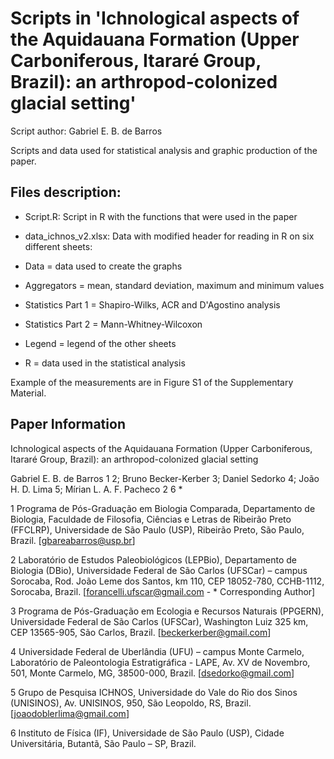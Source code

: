 # Scripts in 'Ichnological aspects of the Aquidauana Formation (Upper Carboniferous, Itararé Group, Brazil): an arthropod-colonized glacial setting'

Script author: Gabriel E. B. de Barros

Scripts and data used for statistical analysis and graphic production of the paper.

## Files description:

- Script.R: Script in R with the functions that were used in the paper


- data_ichnos_v2.xlsx: Data with modified header for reading in R on six different sheets:

- Data = data used to create the graphs
- Aggregators = mean, standard deviation, maximum and minimum values
- Statistics Part 1 = Shapiro-Wilks, ACR and D'Agostino analysis
- Statistics Part 2 = Mann-Whitney-Wilcoxon
- Legend = legend of the other sheets
- R = data used in the statistical analysis

Example of the measurements are in Figure S1 of the Supplementary Material.

## Paper Information

Ichnological aspects of the Aquidauana Formation (Upper Carboniferous, Itararé Group, Brazil): an arthropod-colonized glacial setting

Gabriel E. B. de Barros 1 2; Bruno Becker-Kerber 3; Daniel Sedorko 4; João H. D. Lima 5; Mírian L. A. F. Pacheco 2 6 *

1 Programa de Pós-Graduação em Biologia Comparada, Departamento de Biologia, Faculdade de Filosofia, Ciências e Letras de Ribeirão Preto (FFCLRP), Universidade de São Paulo (USP), Ribeirão Preto, São Paulo, Brazil. [gbareabarros@usp.br]

2 Laboratório de Estudos Paleobiológicos (LEPBio), Departamento de Biologia (DBio), Universidade Federal de São Carlos (UFSCar) – campus Sorocaba, Rod. João Leme dos Santos, km 110, CEP 18052-780, CCHB-1112, Sorocaba, Brazil. [forancelli.ufscar@gmail.com - * Corresponding Author]

3 Programa de Pós-Graduação em Ecologia e Recursos Naturais (PPGERN), Universidade Federal de São Carlos (UFSCar), Washington Luiz 325 km, CEP 13565-905, São Carlos, Brazil. [beckerkerber@gmail.com]

4 Universidade Federal de Uberlândia (UFU) – campus Monte Carmelo, Laboratório de Paleontologia Estratigráfica - LAPE, Av. XV de Novembro, 501, Monte Carmelo, MG, 38500-000, Brazil. [dsedorko@gmail.com]

5 Grupo de Pesquisa ICHNOS, Universidade do Vale do Rio dos Sinos (UNISINOS), Av. UNISINOS, 950, São Leopoldo, RS, Brazil. [joaodoblerlima@gmail.com]

6 Instituto de Física (IF), Universidade de São Paulo (USP), Cidade Universitária, Butantã, São Paulo – SP, Brazil.
